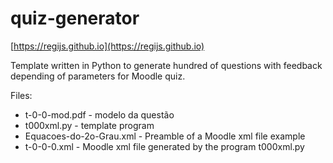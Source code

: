 # quiz-generator

[https://regijs.github.io](https://regijs.github.io)

Template written in Python to generate hundred of questions with feedback depending of parameters for Moodle quiz.

Files:

* t-0-0-mod.pdf - modelo da questão
* t000xml.py - template program
* Equacoes-do-2o-Grau.xml - Preamble of a Moodle xml file example
* t-0-0-0.xml - Moodle xml file generated by the program t000xml.py
